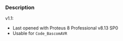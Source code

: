### Description

v1.1:
- Last opened with Proteus 8 Professional v8.13 SP0
- Usable for `Code_BascomAVR`